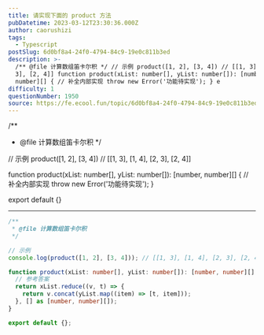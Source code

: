 ```yaml
---
title: 请实现下面的 product 方法
pubDatetime: 2023-03-12T23:30:36.000Z
author: caorushizi
tags:
  - Typescript
postSlug: 6d0bf8a4-24f0-4794-84c9-19e0c811b3ed
description: >-
  /** @file 计算数组笛卡尔积 */ // 示例 product([1, 2], [3, 4]) // [[1, 3], [1, 4], [2,
  3], [2, 4]] function product(xList: number[], yList: number[]): [number,
  number][] { // 补全内部实现 throw new Error('功能待实现'); } e
difficulty: 1
questionNumber: 1950
source: https://fe.ecool.fun/topic/6d0bf8a4-24f0-4794-84c9-19e0c811b3ed
---
```


/**
 * @file 计算数组笛卡尔积
 */

// 示例
product([1, 2], [3, 4]) // [[1, 3], [1, 4], [2, 3], [2, 4]]

function product(xList: number[], yList: number[]): [number, number][] {
    // 补全内部实现
    throw new Error('功能待实现');
}

export default {}

---

```ts
/**
 * @file 计算数组笛卡尔积
 */

// 示例
console.log(product([1, 2], [3, 4])); // [[1, 3], [1, 4], [2, 3], [2, 4]]

function product(xList: number[], yList: number[]): [number, number][] {
  // 参考答案
  return xList.reduce((v, t) => {
    return v.concat(yList.map((item) => [t, item]));
  }, [] as [number, number][]);
}

export default {};
```
